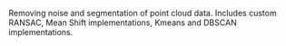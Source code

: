 Removing noise and segmentation of point cloud data.
Includes custom RANSAC, Mean Shift implementations, Kmeans and DBSCAN implementations.
